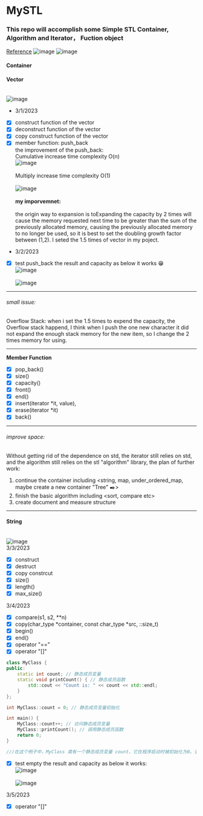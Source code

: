 # MySTL

### This repo will accomplish some Simple STL Container, Algorithm and Iterator， Fuction object
[Reference](https://blog.csdn.net/TowerOs/article/details/103957395)
![image](Image/20200113145457969.png)
![image](Image/20200113170635707.png)

#### Container
#### Vector
</br>![image](Image/vector.png)<br/>
* 3/1/2023
- [x] construct function of the vector
- [x] deconstruct function of the vector
- [x] copy construct function of the vector
- [x] member function: push_back
<br/> the improvement of the push_back: </br>
Cumulative increase time complexity O(n) 
<br/>![image](Image/Cumulative_increase.png)</br>
<br/> Multiply increase time complexity O(1)</br>
<br/> ![image](Image/multiply.png) </br>
<br/> **my imporvemnet:** <br/>
<br/>the origin way to expansion is toExpanding the capacity by 2 times will cause the memory requested next time to be greater than the sum of the previously allocated memory, causing the previously allocated memory to no longer be used, so it is best to set the doubling growth factor between (1,2).
 I seted the 1.5 times of vector in my poject.<br/>

*  3/2/2023
- [x] test push_back the result and capacity as below it works :grin:
<br/>![image](Image/test_push_bcak.png)</br>
<br/>![image](Image/result_push_back.png)</br>
***
###### small issue:
Overflow Stack:
when i set the 1.5 times to expend the capacity, the Overflow stack happend, I think when I push the one new character it did not expand the enough stack memory for the new item, so I change the 2 times memory for using.
***
**Member Function**
- [x] pop_back()
- [x] size()
- [x] capacity() 
- [x] front() 
- [x] end()
- [x] insert(iterator *it, value), 
- [x] erase(iterator *it)
- [x] back()
***
###### improve space:
Without getting rid of the dependence on std, the iterator still relies on std, and the algorithm still relies on the stl "algorithm" library, the plan of
further work:
1. continue the container including <string, map, under_ordered_map, maybe create a new container "Tree" :black_nib:>
2. finish the basic algorithm including <sort, compare etc> 
3. create document and measure structure
***



#### String
</br>![image](Image/string.png)<br/>
3/3/2023
- [x] construct
- [x] destruct
- [x] copy constrcut
- [x] size()
- [x] length()
- [x] max_size()

3/4/2023
- [x] compare(s1, s2, **n)
- [x] copy(char_type *container, const char_type *src, ::size_t)
- [x] begin()
- [x] end()
- [x] operator "=="
- [x] operator "[]"

```c++
class MyClass {
public:
    static int count; // 静态成员变量
    static void printCount() { // 静态成员函数
        std::cout << "Count is: " << count << std::endl;
    }
};

int MyClass::count = 0; // 静态成员变量初始化

int main() {
    MyClass::count++; // 访问静态成员变量
    MyClass::printCount(); // 调用静态成员函数
    return 0;
}

///在这个例子中，MyClass 类有一个静态成员变量 count，它在程序启动时被初始化为0。该类还有一个静态成员函数 printCount()，该函数可以通过类名调用，而不需要创建类的实例。在 main() 函数中，我们通过 MyClass::count 访问静态成员变量，并通过 MyClass::printCount() 调用静态成员函数。由于静态成员与类的实例无关，因此我们无需创建任何 MyClass 的对象即可访问和操作静态成员。
```
- [x] test empty the result and capacity as below it works:
<br/>![image](Image/string_empty.png)</br>
<br/>![image](Image/stirng_empty_result.png)</br>

3/5/2023
- [x] operator "[]"
